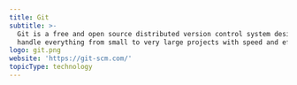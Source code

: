 ```yaml
---
title: Git
subtitle: >-
  Git is a free and open source distributed version control system designed to
  handle everything from small to very large projects with speed and efficiency.
logo: git.png
website: 'https://git-scm.com/'
topicType: technology
---
```


